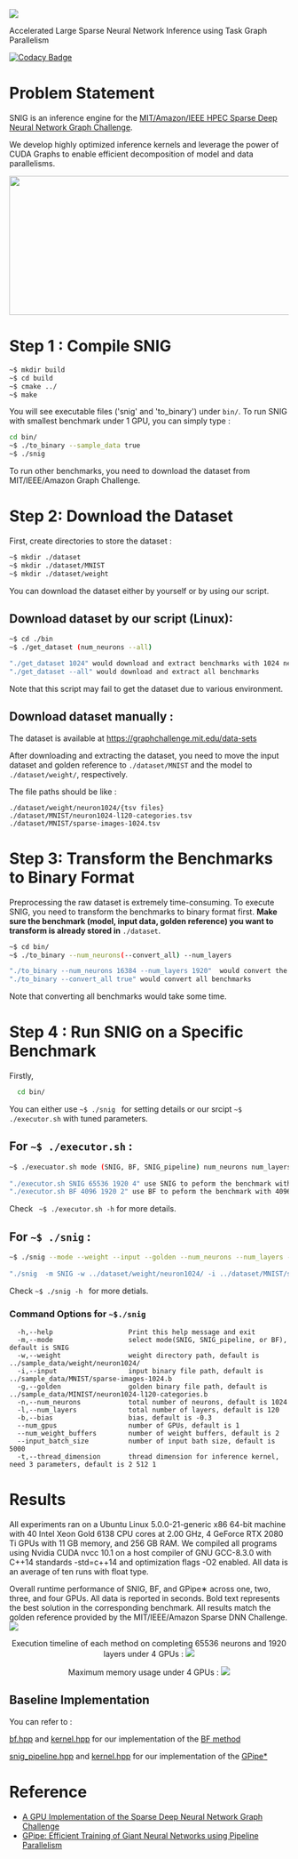 <img src="./.others/snig_logo.png" />

Accelerated Large Sparse Neural Network Inference using Task Graph Parallelism 

[![Codacy Badge](https://app.codacy.com/project/badge/Grade/6c166a884365423a96b5d76e1ba69c15)](https://www.codacy.com/manual/dian-lun-lin/SNIG?utm_source=github.com&amp;utm_medium=referral&amp;utm_content=dian-lun-lin/SNIG&amp;utm_campaign=Badge_Grade)

# Problem Statement

SNIG is an inference engine for the [MIT/Amazon/IEEE HPEC Sparse Deep Neural Network Graph Challenge](./https://graphchallenge.mit.edu/challenges). 

We develop highly optimized inference kernels and leverage the power of CUDA Graphs to enable efficient decomposition of model and data parallelisms.
<p align=center>
<img src="./.others/snig_taskgraph.png" width="725" height="250"/>
</p>

# Step 1 : Compile SNIG

```bash
~$ mkdir build
~$ cd build
~$ cmake ../
~$ make
```
You will see executable files ('snig' and 'to_binary') under `bin/`.
To run SNIG with smallest benchmark under 1 GPU, you can simply type :

```bash
cd bin/
~$ ./to_binary --sample_data true
~$ ./snig
```

To run other benchmarks, you need to download the dataset from MIT/IEEE/Amazon Graph Challenge.

# Step 2: Download the Dataset

First, create directories to store the dataset :

```bash
~$ mkdir ./dataset
~$ mkdir ./dataset/MNIST
~$ mkdir ./dataset/weight
```
You can download the dataset either by yourself or by using our script.
## Download dataset by our script (Linux):
```bash
~$ cd ./bin
~$ ./get_dataset (num_neurons --all)

"./get_dataset 1024" would download and extract benchmarks with 1024 neurons
"./get_dataset --all" would download and extract all benchmarks
```
Note that this script may fail to get the dataset due to various environment.

## Download dataset manually :
The dataset is available at https://graphchallenge.mit.edu/data-sets

After downloading and extracting the dataset, 
you need to move the input dataset and golden reference to ```./dataset/MNIST``` and the model to ```./dataset/weight/```, respectively.

The file paths should be like :

```
./dataset/weight/neuron1024/{tsv files}
./dataset/MNIST/neuron1024-l120-categories.tsv
./dataset/MNIST/sparse-images-1024.tsv
```

# Step 3: Transform the Benchmarks to Binary Format

Preprocessing the raw dataset is extremely time-consuming.
To execute SNIG, you need to transform the benchmarks to binary format first.
**Make sure the benchmark (model, input data, golden reference) you want to transform is already stored in** ```./dataset```.
 
``` bash
~$ cd bin/ 
~$ ./to_binary --num_neurons(--convert_all) --num_layers

"./to_binary --num_neurons 16384 --num_layers 1920"  would convert the benchmark with 16384 neurons and 1920 layers to binary file
"./to_binary --convert_all true" would convert all benchmarks
```
Note that converting all benchmarks would take some time.

# Step 4 : Run SNIG on a Specific Benchmark
Firstly, 
```bash
  cd bin/
```

You can either use ```~$ ./snig ``` for setting details or our srcipt ```~$ ./executor.sh``` with tuned parameters.
## For ```~$ ./executor.sh``` :
```bash
~$ ./execuator.sh mode (SNIG, BF, SNIG_pipeline) num_neurons num_layers num_gpus
  
"./executor.sh SNIG 65536 1920 4" use SNIG to peform the benchmark with 65536 neurons and 1920 layers under 4 GPUs
"./executor.sh BF 4096 1920 2" use BF to peform the benchmark with 4096 neurons and 1920 layers under 2 GPUs
```

Check ``` ~$ ./executor.sh -h``` for more details.

## For ```~$ ./snig``` :
```bash
~$ ./snig --mode --weight --input --golden --num_neurons --num_layers --bias --num_gpus --num_weight_buffers --input_batch_size --thread_dimension
  
"./snig  -m SNIG -w ../dataset/weight/neuron1024/ -i ../dataset/MNIST/sparse-images-1024.b -g ../dataset/MNIST/neuron1024-l120-categories.b -n 16384 -l 480 -b -0.4 --num_gpus 3 --input_batch_size 5000 --num_weight_buffers 2 --thread_dimension 2 512 1"
```

Check ```~$ ./snig -h ``` for more detials.

### Command Options for ```~$./snig```
```
  -h,--help                   Print this help message and exit
  -m,--mode                   select mode(SNIG, SNIG_pipeline, or BF), default is SNIG
  -w,--weight                 weight directory path, default is ../sample_data/weight/neuron1024/
  -i,--input                  input binary file path, default is ../sample_data/MNIST/sparse-images-1024.b
  -g,--golden                 golden binary file path, default is ../sample_data/MINIST/neuron1024-l120-categories.b
  -n,--num_neurons            total number of neurons, default is 1024
  -l,--num_layers             total number of layers, default is 120
  -b,--bias                   bias, default is -0.3
  --num_gpus                  number of GPUs, default is 1
  --num_weight_buffers        number of weight buffers, default is 2
  --input_batch_size          number of input bath size, default is 5000
  -t,--thread_dimension       thread dimension for inference kernel, need 3 parameters, default is 2 512 1
```

# Results
All experiments ran on a Ubuntu Linux 5.0.0-21-generic x86 64-bit machine with 40 Intel Xeon Gold 6138 CPU cores at 2.00 GHz, 4 GeForce RTX 2080 Ti GPUs with 11 GB memory, and 256 GB RAM. We compiled all programs using Nvidia CUDA nvcc 10.1 on a host compiler of GNU GCC-8.3.0 with C++14 standards -std=c++14 and optimization flags -O2 enabled. All data is an average of ten runs with float type.

Overall runtime performance of SNIG, BF, and GPipe∗ across one, two, three, and four GPUs. All data is reported in seconds. Bold text represents the best solution in the corresponding benchmark. All results match the golden reference provided by the MIT/IEEE/Amazon Sparse DNN Challenge.
<img align=center src="./.others/results.png" />

<p align=center>
Execution timeline of each method on completing 65536 neurons and 1920 layers under 4 GPUs :
<img src="./.others/timeline.png" />
</p>

<p align=center>
Maximum memory usage under 4 GPUs :
<img src="./.others/memory_usage.png" />
</p>

## Baseline Implementation

You can refer to :

[bf.hpp](./SNIG/bf/bf.hpp) and [kernel.hpp](./SNIG/bf/kernel.hpp) for our implementation of the [BF method](https://doi.org/10.1109/HPEC.2019.8916223)

[snig_pipeline.hpp](./SNIG/snig/snig_pipeline.hpp) and [kernel.hpp](./SNIG/snig/kernel.hpp) for our implementation of the [GPipe*](https://papers.nips.cc/paper/8305-gpipe-efficient-training-of-giant-neural-networks-using-pipeline-parallelism)

# Reference

+ [A GPU Implementation of the Sparse Deep Neural Network Graph Challenge](https://doi.org/10.1109/HPEC.2019.8916223)
+ [GPipe: Efficient Training of Giant Neural Networks using Pipeline Parallelism](https://papers.nips.cc/paper/8305-gpipe-efficient-training-of-giant-neural-networks-using-pipeline-parallelism)
